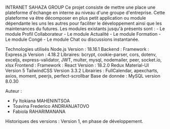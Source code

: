 INTRANET SAHAZA GROUP
Ce projet consiste de mettre une place une plateforme d'échange en interne au niveau d'une groupe d'entreprise. 
Cette plateforme va être décomposer en plus petit application ou module dépendante les uns les autres pour faciliter le développement ainsi que les maintenances du futures.
Les modules existants jusqu'à présents sont : 
        - Le module Profil Collaborateur
        - Le module Actualité
        - Le module Formation
        - Le module Congé
        - Le module Chat ou discussions instantanée.

Technologies utilisés
  Node.js Version : 18.16.1
  Backend : 
    Framework : Express.js Version : 4.18.2
    Libraires: bcrypt, cookie-parser, cors, dotenv, exceljs, express-validator, JWT, multer, mysql, nodemailer, peer, socket.io, xlsx
  Frontend :
    Framework : React Version : 18.2.0
                Redux
                Material-UI Version 5
                TailwindCSS Version 3.3.2 
    Librairies : FullCalendar, apexcharts, axios, moment, peerjs, perfect-scrollbar
  Base de donnée : 
    MySQL version 8.0.30


Auteur : 
  - Fy Itokiana MAHENINTSOA
  - Toavina Frederico ANDRIANJATOVO
  - Fabiola RAHARIMANANA

Historiques des versions : 
Version 1, en phase de développement.
